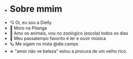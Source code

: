 - # Sobre mmim
- 💘 Oi, eu sou a Dielly
- 🏡 Moro na Pitanga
- 🐄 Amo os animais, vou no zoológico (escola) todos os dias
- 📖 Meu passatempo favorito é ler e ouvir música
- 🪐 Me sigam no insta @die.camps
- ✈️ "amor não ve beleza" estou a procura de um velho rico.

<!---
dieusa/dieusa is a ✨ special ✨ repository because its `README.md` (this file) appears on your GitHub profile.
You can click the Preview link to take a look at your changes.
--->
